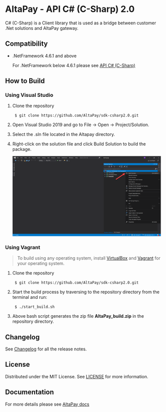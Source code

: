 # AltaPay - API C# (C-Sharp) 2.0

C# (C-Sharp) is a Client library that is used as a bridge between customer .Net solutions and AltaPay gateway.


## Compatibility
- .NetFramework 4.6.1 and above

    For .NetFramework below 4.6.1 please see [API C# (C-Sharp)](https://github.com/AltaPay/sdk-csharp)

## How to Build

### Using Visual Studio

1. Clone the repository 

        $ git clone https://github.com/AltaPay/sdk-csharp2.0.git

2. Open Visual Studio 2019 and go to File → Open → Project/Solution.

3. Select the .sln file located in the Altapay directory.

4. Right-click on the solution file and click Build Solution to build the package.

    ![Download](docs/build-project.png)


### Using Vagrant

> To build using any operating system, install [VirtualBox](https://www.virtualbox.org/wiki/Downloads) and [Vagrant](https://www.vagrantup.com/downloads) for your operating system.
 
1. Clone the repository

        $ git clone https://github.com/AltaPay/sdk-csharp2.0.git

2. Start the build process by traversing to the repository directory from the terminal and run:

        $ ./start_build.sh

3.  Above bash script generates the zip file **AltaPay_build.zip** in the repository directory. 

## Changelog

See [Changelog](CHANGELOG.md) for all the release notes.

## License

Distributed under the MIT License. See [LICENSE](LICENSE) for more information.

## Documentation

For more details please see [AltaPay docs](https://documentation.altapay.com/)
